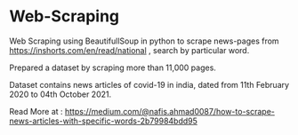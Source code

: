 # Web-Scraping

Web Scraping using BeautifullSoup in python to scrape news-pages from https://inshorts.com/en/read/national , search by particular word. 

Prepared a dataset by scraping more than 11,000 pages.

Dataset contains news articles of covid-19 in india, dated from 11th February 2020 to 04th October 2021.

Read More at : https://medium.com/@nafis.ahmad0087/how-to-scrape-news-articles-with-specific-words-2b79984bdd95
